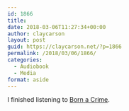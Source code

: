 ```yaml
---
id: 1866
title: 
date: 2018-03-06T11:27:34+00:00
author: claycarson
layout: post
guid: https://claycarson.net/?p=1866
permalink: /2018/03/06/1866/
categories:
  - Audiobook
  - Media
format: aside
---
```

I finished listening to [Born a Crime](https://audible.com/pd/Bios-Memoirs/Born-a-Crime-Audiobook/B01IW9TQPK?serial=&).